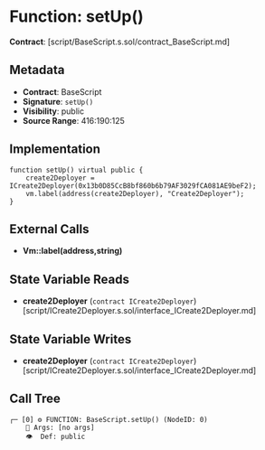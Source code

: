 # Function: setUp()

**Contract**: [script/BaseScript.s.sol/contract_BaseScript.md]

## Metadata

- **Contract**: BaseScript
- **Signature**: `setUp()`
- **Visibility**: public
- **Source Range**: 416:190:125

## Implementation

```solidity
function setUp() virtual public {
    create2Deployer = ICreate2Deployer(0x13b0D85CcB8bf860b6b79AF3029fCA081AE9beF2);
    vm.label(address(create2Deployer), "Create2Deployer");
}
```

## External Calls

- **Vm::label(address,string)**

## State Variable Reads

- **create2Deployer** (`contract ICreate2Deployer`) [script/ICreate2Deployer.s.sol/interface_ICreate2Deployer.md]

## State Variable Writes

- **create2Deployer** (`contract ICreate2Deployer`) [script/ICreate2Deployer.s.sol/interface_ICreate2Deployer.md]

## Call Tree

```
┌─ [0] ⚙️ FUNCTION: BaseScript.setUp() (NodeID: 0)
    💬 Args: [no args]
    👁️  Def: public
```
